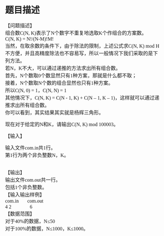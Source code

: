 # 题目描述


<span style="font-family:&#39;Microsoft YaHei&#39;;font-size:16px;">【问题描述】</span><br/>
<span style="font-family:&#39;Microsoft YaHei&#39;;font-size:16px;">组合数C(N, K)表示了N个数字不重复地选取K个作组合的方案数。</span><br/>
<span style="font-family:&#39;Microsoft YaHei&#39;;font-size:16px;">C(N, K) = N!/(N-M)!M!</span><br/>
<span style="font-family:&#39;Microsoft YaHei&#39;;font-size:16px;">当然，在取余数的条件下，由于除法的限制，上述公式求C(N, K) mod H不方便，并且高精度除法也不容易写，所以一般情况下我们采取的是下列方法。</span><br/>
<span style="font-family:&#39;Microsoft YaHei&#39;;font-size:16px;">若N，K不大，可以通过递推的方法求出所有组合数。</span><br/>
<span style="font-family:&#39;Microsoft YaHei&#39;;font-size:16px;">首先，N个数取0个数显然只有1种方案，那就是什么都不取；</span><br/>
<span style="font-family:&#39;Microsoft YaHei&#39;;font-size:16px;">接着，N个数取N个数的组合显然也只有1种方案。</span><br/>
<span style="font-family:&#39;Microsoft YaHei&#39;;font-size:16px;">所以C(N, 0) = 1，C(N, N) = 1</span><br/>
<span style="font-family:&#39;Microsoft YaHei&#39;;font-size:16px;">其他情况下，C(N, K) = C(N - 1, K) + C(N – 1, K – 1)，这样就可以通过递推求出所有组合数。</span><br/>
<span style="font-family:&#39;Microsoft YaHei&#39;;font-size:16px;">你可以看到，其实结果其实就是杨辉三角形。</span><br/>
<p>
	<span style="font-family:&#39;Microsoft YaHei&#39;;font-size:16px;">现在对于给定的N和K，请输出C(N, K) mod 100003。</span> 
</p>
<p>
	<span style="font-family:&#39;Microsoft YaHei&#39;;font-size:16px;">【输入】</span> 
</p>
<p>
	<span style="font-family:&#39;Microsoft YaHei&#39;;font-size:16px;">输入文件com.in共1行。<br/>
第1行为两个非负整数N，K。<br/>
<br/>
</span> 
</p>
<p>
	<span style="font-family:&#39;Microsoft YaHei&#39;;font-size:16px;">【输出】<br/>
输出文件com.out共一行。<br/>
包括1个非负整数。<br/>
【输入输出样例】<br/>
com.in       <span style="font-family:&#39;Microsoft YaHei&#39;;font-size:16px;line-height:19.200000762939453px;">com.out</span> <span></span><br/>
4 2               <span style="font-family:&#39;Microsoft YaHei&#39;;font-size:16px;line-height:19.200000762939453px;">6</span><br/>
【数据范围】<br/>
对于40%的数据，N≤50<br/>
对于100%的数据，N≤1000，K≤1000。<br/>
<br/>
</span> 
</p>
